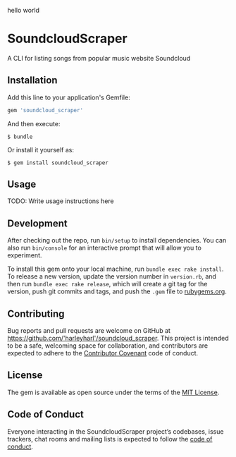 hello world

# SoundcloudScraper

A CLI for listing songs from popular music website Soundcloud

## Installation

Add this line to your application's Gemfile:

```ruby
gem 'soundcloud_scraper'
```

And then execute:

    $ bundle

Or install it yourself as:

    $ gem install soundcloud_scraper

## Usage

TODO: Write usage instructions here

## Development

After checking out the repo, run `bin/setup` to install dependencies. You can also run `bin/console` for an interactive prompt that will allow you to experiment.

To install this gem onto your local machine, run `bundle exec rake install`. To release a new version, update the version number in `version.rb`, and then run `bundle exec rake release`, which will create a git tag for the version, push git commits and tags, and push the `.gem` file to [rubygems.org](https://rubygems.org).

## Contributing

Bug reports and pull requests are welcome on GitHub at https://github.com/'harleyharl'/soundcloud_scraper. This project is intended to be a safe, welcoming space for collaboration, and contributors are expected to adhere to the [Contributor Covenant](http://contributor-covenant.org) code of conduct.

## License

The gem is available as open source under the terms of the [MIT License](https://opensource.org/licenses/MIT).

## Code of Conduct

Everyone interacting in the SoundcloudScraper project’s codebases, issue trackers, chat rooms and mailing lists is expected to follow the [code of conduct](https://github.com/'harleyharl'/soundcloud_scraper/blob/master/CODE_OF_CONDUCT.md).
